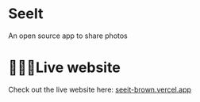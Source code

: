 # SeeIt

An open source app to share photos

# 🧑🏻‍💻Live website

Check out the live website here: [seeit-brown.vercel.app](https://seeit-brown.vercel.app)
